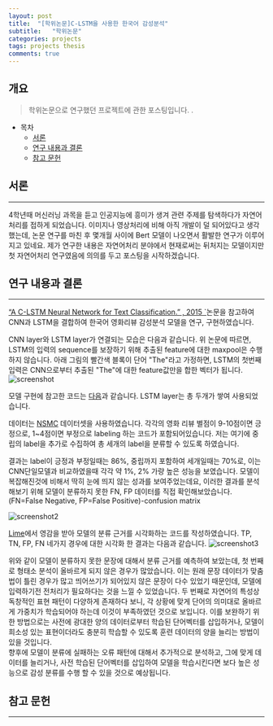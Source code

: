 ```yaml
---
layout: post
title:  "[학위논문]C-LSTM을 사용한 한국어 감성분석"
subtitle:   "학위논문"
categories: projects
tags: projects thesis
comments: true
---
```


## 개요
> 학위논문으로 연구했던 프로젝트에 관한 포스팅입니다. .

- 목차
	- [서론](#서론) 
	- [연구 내용과 결론](#연구-내용과-결론)
	- [참고 문헌](#참고문헌)
  

## 서론 
---

4학년때 머신러닝 과목을 듣고 인공지능에 흥미가 생겨 관련 주제를 탐색하다가 자연어처리를 접하게 되었습니다. 이미지나 영상처리에 비해 아직 개발이 덜 되어있다고 생각했는데, 논문 연구를 마친 후 몇개월 사이에 Bert 모델이 나오면서 활발한 연구가 이루어지고 있네요. 
제가 연구한 내용은 자연어처리 분야에서 현재로써는 뒤처지는 모델이지만 첫 자연어처리 연구였음에 의의를 두고 포스팅을 시작하겠습니다. 

## 연구 내용과 결론  
---

[“A C-LSTM Neural Network for Text Classification.” , 2015 `](https://arxiv.org/abs/1511.08630)논문을 참고하여 CNN과 LSTM을 결합하여 한국어 영화리뷰 감성분석 모델을 연구, 구현하였습니다. 

CNN layer와 LSTM layer가 연결되는 모습은 다음과 같습니다. 위 논문에 따르면, LSTM의 입력의 sequence를 보장하기 위해 추출된 feature에 대한 maxpool은 수행하지 않습니다. 아래 그림의 빨간색 블록이 단어 "The"라고 가정하면, LSTM의 첫번째 입력은 CNN으로부터 추출된 "The"에 대한 feature값만을 합한 벡터가 됩니다.  
![screenshot](https://leesohyang.github.io/assets/img/post_img/thesis1.png)

모델 구현에 참고한 코드는 [다음](https://github.com/zackhy/TextClassification)과 같습니다. LSTM layer는 총 두개가 쌓여 사용되었습니다.

데이터는 [NSMC](https://github.com/e9t/nsmc) 데이터셋을 사용하였습니다. 각각의 영화 리뷰 별점이 9-10점이면 긍정으로, 1~4점이면 부정으로 labeling 하는 코드가 포함되어있습니다. 저는 여기에 중립의 label을 추가로 수집하여 총 세개의 label을 분류할 수 있도록 하였습니다.    

결과는 label이 긍정과 부정일때는 86%, 중립까지 포함하여 세개일때는 70%로, 이는 CNN단일모델과 비교하였을때 각각 약 1%, 2% 가량 높은 성능을 보였습니다. 모델이 복잡해진것에 비해서 딱히 눈에 띄지 않는 성과를 보여주었는데요, 이러한 결과를 분석해보기 위해 모델이 분류하지 못한 FN, FP 데이터를 직접 확인해보았습니다. 
(FN=False Negative, FP=False Positive)-confusion matrix

![screenshot2](https://leesohyang.github.io/assets/img/post_img/thesis2.PNG)

[Lime](https://dreamgonfly.github.io/2017/11/05/LIME.html)에서 영감을 받아 모델의 분류 근거를 시각화하는 코드를 작성하였습니다. TP, TN, FP, FN 네가지 경우에 대한 시각화 한 결과는 다음과 같습니다. 
![screenshot3](https://leesohyang.github.io/assets/img/post_img/4.png)


위와 같이 모델이 분류하지 못한 문장에 대해서 분류 근거를 예측하여 보았는데, 첫 번째로 형태소 분석이 올바르게 되지 않은 경우가 많았습니다. 이는 원래 문장 데이터가 맞춤법이 틀린 경우가 많고 띄어쓰기가 되어있지 않은 문장이 다수 있었기 때문인데, 모델에 입력하기전 전처리가 필요하다는 것을 느낄 수 있었습니다. 두 번째로 자연어의 특성상 독창적인 표현 패턴이 다양하게 존재하다 보니, 각 상황에 맞게 단어의 의미대로 올바르게 가중치가 학습되어야 하는데 이것이 부족하였던 것으로 보입니다. 이를 보완하기 위한 방법으로는 사전에 광대한 양의 데이터로부터 학습된 단어벡터를 삽입하거나, 모델이 희소성 있는 표현이더라도 충분히 학습할 수 있도록 훈련 데이터의 양을 늘리는 방법이 있을 것입니다.  
향후에 모델이 분류에 실패하는 오류 패턴에 대해서 추가적으로 분석하고, 그에 맞게 데이터를 늘리거나, 사전 학습된 단어벡터를 삽입하여 모델을 학습시킨다면 보다 높은 성능으로 감성 분류를 수행 할 수 있을 것으로 예상됩니다. 

## 참고 문헌 
---